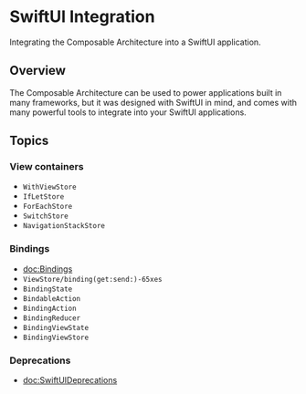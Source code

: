 # SwiftUI Integration

Integrating the Composable Architecture into a SwiftUI application.

## Overview

The Composable Architecture can be used to power applications built in many frameworks, but it was
designed with SwiftUI in mind, and comes with many powerful tools to integrate into your SwiftUI applications.

## Topics

### View containers

- ``WithViewStore``
- ``IfLetStore``
- ``ForEachStore``
- ``SwitchStore``
- ``NavigationStackStore``

### Bindings

- <doc:Bindings>
- ``ViewStore/binding(get:send:)-65xes``
- ``BindingState``
- ``BindableAction``
- ``BindingAction``
- ``BindingReducer``
- ``BindingViewState``
- ``BindingViewStore``

<!--DocC: Can't currently document `View` extensions-->
<!--### View Modifiers-->

### Deprecations

- <doc:SwiftUIDeprecations>
